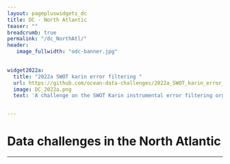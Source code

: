 ```yaml
---
layout: pagepluswidgets_dc
title: DC - North Atlantic 
teaser: ""
breadcrumb: true
permalink: "/dc_NorthAtl/"
header:
   image_fullwidth: "odc-banner.jpg" 

  
widget2022a:
  title: "2022a SWOT karin error filtering "
  url: https://github.com/ocean-data-challenges/2022a_SWOT_karin_error_filtering
  image: DC_2022a.png
  text: 'A challenge on the SWOT Karin instrumental error filtering organised by Datlas, IMT Altlantique and CLS. [...]'


--- 
```



# Data challenges in the North Atlantic
  
---
